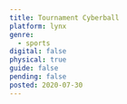 ```yaml
---
title: Tournament Cyberball
platform: lynx
genre:
  - sports
digital: false
physical: true
guide: false
pending: false
posted: 2020-07-30
---
```

